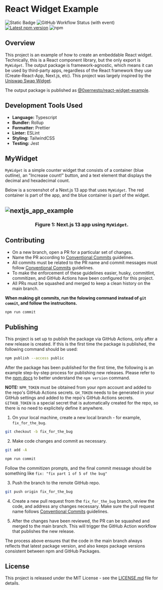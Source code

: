 # React Widget Example

![Static Badge](https://img.shields.io/badge/license-MIT-yellow)
![GitHub Workflow Status (with event)](https://img.shields.io/github/actions/workflow/status/0xernesto/react-widget-example/ci.yml?label=tests)
[![Latest npm version](https://img.shields.io/npm/v/%400xernesto%2Freact-widget-example?logo=npm&label=latest&color=blue)](https://www.npmjs.com/package/@0xernesto/react-widget-example)
![npm](https://img.shields.io/npm/dt/%400xernesto%2Freact-widget-example?label=downloads&color=green)

## Overview

This project is an example of how to create an embeddable React widget. Technically, this is a React component library, but the only export is `MyWidget`. The output package is framework-agnostic, which means it can be used by third-party apps, regardless of the React framework they use (Create-React-App, Next.js, etc). This project was largely inspired by the [Uniswap Swap Widget](https://github.com/Uniswap/widgets).

The output package is published as [@0xernesto/react-widget-example](https://www.npmjs.com/package/@0xernesto/react-widget-example).

## Development Tools Used

-   **Language:** Typescript
-   **Bundler:** Rollup
-   **Formatter:** Prettier
-   **Linter:** ESLint
-   **Styling:** TailwindCSS
-   **Testing:** Jest

## MyWidget

`MyWidget` is a simple counter widget that consists of a container (blue outline), an "Increase count!" button, and a text element that displays the decimal and hexadecimal count.

Below is a screenshot of a Next.js 13 app that uses `MyWidget`. The red container is part of the app, and the blue container is part of the widget.

## ![nextjs_app_example](https://github.com/0xernesto/react-widget-example/blob/main/src/assets/nextjsExample.png)

### <p align="center">Figure 1: Next.js 13 app using `MyWidget`.</p>

## Contributing

-   On a new branch, open a PR for a particular set of changes.
-   Name the PR according to [Conventional Commits](https://www.conventionalcommits.org/en/v1.0.0-beta.2/#specification) guidelines.
-   All commits must be related to the PR name and commit messages must follow [Conventional Commits](https://www.conventionalcommits.org/en/v1.0.0-beta.2/#specification) guidelines.
-   To make the enforcement of these guidelines easier, husky, commitlint, commitizen, and GitHub Actions have been configured for this project.
-   All PRs must be squashed and merged to keep a clean history on the main branch.

**When making git commits, run the folowing command instead of `git commit`, and follow the instrucitons.**

```sh
npm run commit
```

## Publishing

This project is set up to publish the package via GitHub Actions, only after a new release is created.
If this is the first time the package is published, the following command should be used:

```sh
npm publish --access public
```

After the package has been published for the first time, the following is an example step-by-step process for publishing new releases. Please refer to the [npm docs](https://docs.npmjs.com/cli/v8/commands/npm-version) to better understand the `npm version` command.

**NOTE:** `NPM_TOKEN` must be obtained from your npm account and added to the repo's GitHub Actions secrets. `GH_TOKEN` needs to be generated in your GitHub settings and added to the repo's GitHub Actions secrets. `GITHUB_TOKEN` is a special secret that is automatically created for the repo, so there is no need to explicitely define it anywhere.

1. On your local machine, create a new local branch - for example, `fix_for_the_bug`.

```sh
git checkout -b fix_for_the_bug
```

2. Make code changes and commit as necessary.

```sh
git add -A
```

```sh
npm run commit
```

Follow the commitizen prompts, and the final commit message should be something like `fix: "fix part 1 of 5 of the bug"`

3. Push the branch to the remote GitHub repo.

```sh
git push origin fix_for_the_bug
```

4. Create a new pull request from the `fix_for_the_bug` branch, review the code, and address any changes necessary. Make sure the pull request name follows [Conventional Commits](https://www.conventionalcommits.org/en/v1.0.0-beta.2/#specification) guidelines.

5. After the changes have been reviewed, the PR can be squashed and merged to the main branch. This will trigger the GitHub Action workflow that publishes the new release.

The process above ensures that the code in the main branch always reflects that latest package version, and also keeps package versions consistent between npm and GitHub Packages.

## License

This project is released under the MIT License - see the [LICENSE.md](https://github.com/0xernesto/react-widget-example/blob/main/LICENSE.md) file for details.
